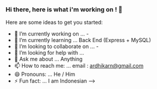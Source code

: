 ### Hi there, here is what i'm working on ! 👋

Here are some ideas to get you started:

- 🔭 I’m currently working on ... -
- 🌱 I’m currently learning ... Back End (Express + MySQL)
- 👯 I’m looking to collaborate on ... -
- 🤔 I’m looking for help with ... 
- 💬 Ask me about ... Anything
- 📫 How to reach me: ... email : ardhikarn@gmail.com
- 😄 Pronouns: ... He / Him
- ⚡ Fun fact: ... I am Indonesian
-->
